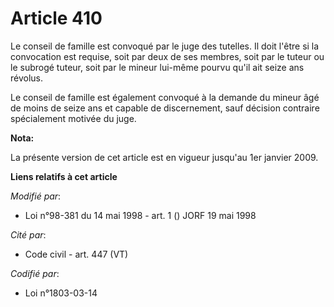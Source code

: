 # Article 410

Le conseil de famille est convoqué par le juge des tutelles. Il doit l'être si la convocation est requise, soit par deux de
ses membres, soit par le tuteur ou le subrogé tuteur, soit par le mineur lui-même pourvu qu'il ait seize ans révolus.

Le conseil de famille est également convoqué à la demande du mineur âgé de moins de seize ans et capable de discernement,
sauf décision contraire spécialement motivée du juge.

**Nota:**

La présente version de cet article est en vigueur jusqu'au 1er janvier 2009.

**Liens relatifs à cet article**

_Modifié par_:

  - Loi n°98-381 du 14 mai 1998 - art. 1 () JORF 19 mai 1998

_Cité par_:

  - Code civil - art. 447 (VT)

_Codifié par_:

  - Loi n°1803-03-14
